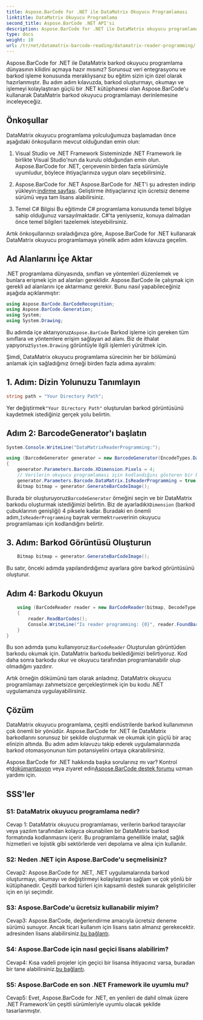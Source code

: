 ```yaml
---
title: Aspose.BarCode for .NET ile DataMatrix Okuyucu Programlaması
linktitle: DataMatrix Okuyucu Programlama
second_title: Aspose.BarCode .NET API'si
description: Aspose.BarCode for .NET ile DataMatrix okuyucu programlamayı keşfedin. Bu kapsamlı kılavuzla .NET uygulamalarınızda DataMatrix barkodlarını nasıl oluşturacağınızı ve okuyacağınızı öğrenin.
type: docs
weight: 10
url: /tr/net/datamatrix-barcode-reading/datamatrix-reader-programming/
---
```

Aspose.BarCode for .NET ile DataMatrix barkod okuyucu programlama dünyasının kilidini açmaya hazır mısınız? Sorunsuz veri entegrasyonu ve barkod işleme konusunda meraklıysanız bu eğitim sizin için özel olarak hazırlanmıştır. Bu adım adım kılavuzda, barkod oluşturmayı, okumayı ve işlemeyi kolaylaştıran güçlü bir .NET kütüphanesi olan Aspose.BarCode'u kullanarak DataMatrix barkod okuyucu programlamayı derinlemesine inceleyeceğiz. 

## Önkoşullar

DataMatrix okuyucu programlama yolculuğumuza başlamadan önce aşağıdaki önkoşulların mevcut olduğundan emin olun:

1. Visual Studio ve .NET Framework
Sisteminizde .NET Framework ile birlikte Visual Studio'nun da kurulu olduğundan emin olun. Aspose.BarCode for .NET, çerçevenin birden fazla sürümüyle uyumludur, böylece ihtiyaçlarınıza uygun olanı seçebilirsiniz.

2. Aspose.BarCode for .NET
 Aspose.BarCode for .NET'i şu adresten indirip yükleyin:[indirme sayfası](https://releases.aspose.com/barcode/net/). Geliştirme ihtiyaçlarınız için ücretsiz deneme sürümü veya tam lisans alabilirsiniz.

3. Temel C# Bilgisi
Bu eğitimde C# programlama konusunda temel bilgiye sahip olduğunuz varsayılmaktadır. C#'ta yeniyseniz, konuya dalmadan önce temel bilgileri tazelemek isteyebilirsiniz.

Artık önkoşullarınızı sıraladığınıza göre, Aspose.BarCode for .NET kullanarak DataMatrix okuyucu programlamaya yönelik adım adım kılavuza geçelim.

## Ad Alanlarını İçe Aktar

.NET programlama dünyasında, sınıfları ve yöntemleri düzenlemek ve bunlara erişmek için ad alanları gereklidir. Aspose.BarCode ile çalışmak için gerekli ad alanlarını içe aktarmanız gerekir. Bunu nasıl yapabileceğiniz aşağıda açıklanmıştır:

```csharp
using Aspose.BarCode.BarCodeRecognition;
using Aspose.BarCode.Generation;
using System;
using System.Drawing;
```

 Bu adımda içe aktarıyoruz`Aspose.BarCode` Barkod işleme için gereken tüm sınıflara ve yöntemlere erişim sağlayan ad alanı. Biz de ithalat yapıyoruz`System.Drawing` görüntüyle ilgili işlemleri yürütmek için.

Şimdi, DataMatrix okuyucu programlama sürecinin her bir bölümünü anlamak için sağladığınız örneği birden fazla adıma ayıralım:

## 1. Adım: Dizin Yolunuzu Tanımlayın

```csharp
string path = "Your Directory Path";
```

 Yer değiştirmek`"Your Directory Path"` oluşturulan barkod görüntüsünü kaydetmek istediğiniz gerçek yolu belirtin.

## Adım 2: BarcodeGenerator'ı başlatın

```csharp
System.Console.WriteLine("DataMatrixReaderProgramming:");

using (BarcodeGenerator generator = new BarcodeGenerator(EncodeTypes.DataMatrix, "Aspose"))
{
    generator.Parameters.Barcode.XDimension.Pixels = 4;
    // Verilerin okuyucu programlaması için kodlandığını gösteren bir bayrak ayarlayın
    generator.Parameters.Barcode.DataMatrix.IsReaderProgramming = true;
    Bitmap bitmap = generator.GenerateBarCodeImage();
```

 Burada bir oluşturuyoruz`BarcodeGenerator` örneğini seçin ve bir DataMatrix barkodu oluşturmak istediğimizi belirtin. Biz de ayarladık`XDimension` (barkod çubuklarının genişliği) 4 piksele kadar. Buradaki en önemli adım,`IsReaderProgramming` bayrak vermek`true`verinin okuyucu programlaması için kodlandığını belirtir.

## 3. Adım: Barkod Görüntüsü Oluşturun

```csharp
    Bitmap bitmap = generator.GenerateBarCodeImage();
```

Bu satır, önceki adımda yapılandırdığımız ayarlara göre barkod görüntüsünü oluşturur.

## Adım 4: Barkodu Okuyun

```csharp
    using (BarCodeReader reader = new BarCodeReader(bitmap, DecodeType.DataMatrix))
    {
        reader.ReadBarCodes();
        Console.WriteLine("Is reader programming: {0}", reader.FoundBarCodes[0].Extended.DataMatrix.IsReaderProgramming);
    }
}
```

 Bu son adımda şunu kullanıyoruz:`BarCodeReader` Oluşturulan görüntüden barkodu okumak için. DataMatrix barkodu beklediğimizi belirtiyoruz. Kod daha sonra barkodu okur ve okuyucu tarafından programlanabilir olup olmadığını yazdırır.

Artık örneğin dökümünü tam olarak anladınız. DataMatrix okuyucu programlamayı zahmetsizce gerçekleştirmek için bu kodu .NET uygulamanıza uygulayabilirsiniz.

## Çözüm

DataMatrix okuyucu programlama, çeşitli endüstrilerde barkod kullanımının çok önemli bir yönüdür. Aspose.BarCode for .NET ile DataMatrix barkodlarını sorunsuz bir şekilde oluşturmak ve okumak için güçlü bir araç elinizin altında. Bu adım adım kılavuzu takip ederek uygulamalarınızda barkod otomasyonunun tüm potansiyelini ortaya çıkarabilirsiniz.

 Aspose.BarCode for .NET hakkında başka sorularınız mı var? Kontrol et[dokümantasyon](https://reference.aspose.com/barcode/net/) veya ziyaret edin[Aspose.BarCode destek forumu](https://forum.aspose.com/c/barcode/13) uzman yardımı için.

## SSS'ler

### S1: DataMatrix okuyucu programlama nedir?

Cevap 1: DataMatrix okuyucu programlaması, verilerin barkod tarayıcılar veya yazılım tarafından kolayca okunabilen bir DataMatrix barkod formatında kodlanmasını içerir. Bu programlama genellikle imalat, sağlık hizmetleri ve lojistik gibi sektörlerde veri depolama ve alma için kullanılır.

### S2: Neden .NET için Aspose.BarCode'u seçmelisiniz?

Cevap2: Aspose.BarCode for .NET, .NET uygulamalarında barkod oluşturmayı, okumayı ve değiştirmeyi kolaylaştıran sağlam ve çok yönlü bir kütüphanedir. Çeşitli barkod türleri için kapsamlı destek sunarak geliştiriciler için en iyi seçimdir.

### S3: Aspose.BarCode'u ücretsiz kullanabilir miyim?

 Cevap3: Aspose.BarCode, değerlendirme amacıyla ücretsiz deneme sürümü sunuyor. Ancak ticari kullanım için lisans satın almanız gerekecektir. adresinden lisans alabilirsiniz.[bu bağlantı](https://purchase.aspose.com/buy).

### S4: Aspose.BarCode için nasıl geçici lisans alabilirim?

 Cevap4: Kısa vadeli projeler için geçici bir lisansa ihtiyacınız varsa, buradan bir tane alabilirsiniz.[bu bağlantı](https://purchase.aspose.com/temporary-license/).

### S5: Aspose.BarCode en son .NET Framework ile uyumlu mu?

Cevap5: Evet, Aspose.BarCode for .NET, en yenileri de dahil olmak üzere .NET Framework'ün çeşitli sürümleriyle uyumlu olacak şekilde tasarlanmıştır.
